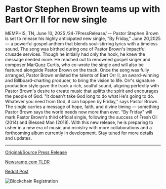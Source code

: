 # Pastor Stephen Brown teams up with Bart Orr II for new single

MEMPHIS, TN, June 10, 2025 /24-7PressRelease/ -- Pastor Stephen Brown is set to release his highly anticipated new single, "By Friday," June 20,2025 — a powerful gospel anthem that blends soul-stirring lyrics with a timeless sound.  The song was birthed during one of Pastor Brown's impactful crusade services. Though he initially had only the hook, he knew the message needed more. He reached out to renowned gospel singer and composer MarQuez Curtis, who co-wrote the single and will also be featured alongside Pastor Brown on the track.  Once the song was fully arranged, Pastor Brown enlisted the talents of Bart Orr II, an award-winning and Billboard-charting producer, to bring the vision to life. Orr's signature production style gave the track a rich, soulful sound, aligning perfectly with Pastor Brown's desire to create music that uplifts the spirit and encourages the people of God.  "It doesn't take God long to do what He's going to do. Whatever you need from God, it can happen by Friday," says Pastor Brown. The single carries a message of hope, faith, and divine timing — something Pastor Brown says the world needs now more than ever.  "By Friday" will mark Pastor Brown's third official single, following the success of Fresh Oil (2014) and Blessed Man (2018). With this new release, he is preparing to usher in a new era of music and ministry with more collaborations and a forthcoming album currently in development.  Stay tuned for more details and updates. 

---

[Original/Source Press Release](https://www.24-7pressrelease.com/press-release/523638/pastor-stephen-brown-teams-up-with-bart-orr-ii-for-new-single)
                    

[Newsramp.com TLDR](https://newsramp.com/curated-news/pastor-stephen-brown-to-release-uplifting-gospel-single-by-friday/94b432eec5209bb2ab8316851cfd6ed6) 

 



[Reddit Post](https://www.reddit.com/r/newsramp/comments/1l7ss6i/pastor_stephen_brown_to_release_uplifting_gospel/) 



![Blockchain Registration](https://cdn.newsramp.app/24-7PressRelease/qrcode/256/10/wallGf4_.webp)